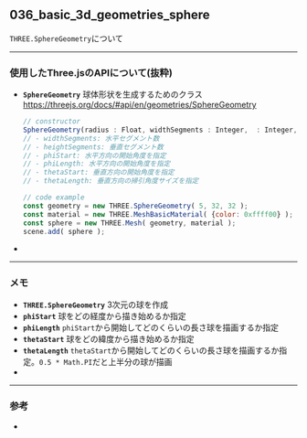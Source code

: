 ## 036_basic_3d_geometries_sphere

``THREE.SphereGeometry``について

---
### 使用したThree.jsのAPIについて(抜粋)

- **``SphereGeometry``**
  球体形状を生成するためのクラス
  https://threejs.org/docs/#api/en/geometries/SphereGeometry

  ```javascript
  // constructor
  SphereGeometry(radius : Float, widthSegments : Integer,  : Integer, phiStart : Float, phiLength : Float, thetaStart : Float, thetaLength : Float)
  // - widthSegments: 水平セグメント数
  // - heightSegments: 垂直セグメント数
  // - phiStart: 水平方向の開始角度を指定
  // - phiLength: 水平方向の開始角度を指定
  // - thetaStart: 垂直方向の開始角度を指定
  // - thetaLength: 垂直方向の掃引角度サイズを指定
  
  // code example
  const geometry = new THREE.SphereGeometry( 5, 32, 32 );
  const material = new THREE.MeshBasicMaterial( {color: 0xffff00} );
  const sphere = new THREE.Mesh( geometry, material );
  scene.add( sphere );
  ```



- 

---
### メモ

- **``THREE.SphereGeometry``**
  3次元の球を作成
- **``phiStart``**
  球をどの経度から描き始めるか指定
- **``phiLength``**
  ``phiStart``から開始してどのくらいの長さ球を描画するか指定
- **``thetaStart``**
  球をどの緯度から描き始めるか指定
- **``thetaLength``**
  ``thetaStart``から開始してどのくらいの長さ球を描画するか指定。``0.5 * Math.PI``だと上半分の球が描画
- 

------

### 参考

- 
